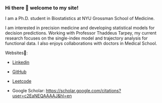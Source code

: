 ### Hi there 👋 welcome to my site!

I am a Ph.D. student in Biostatistics at NYU Grossman School of Medicine.

I am interested in precision medicine and developing statistical models for decision predictions. Working with Professor Thaddeus Tarpey, my current research focuses on the single-index model and trajectory analysis for functional data. I also enjoys collaborations with doctors in Medical School.

Websites🌸:

* [Linkedin](https://www.linkedin.com/in/lanqiuyao/)

* [GitHub](https://github.com/sakuramomo1005/)

* [Leetcode](https://leetcode.com/sakuramomo1005/)

* Google Scholar: https://scholar.google.com/citations?user=c2EaNEQAAAAJ&hl=en 


<!--
**sakuramomo1005/sakuramomo1005** is a ✨ _special_ ✨ repository because its `README.md` (this file) appears on your GitHub profile.

Here are some ideas to get you started:

- 🔭 I’m currently working on ...
- 🌱 I’m currently learning ...
- 👯 I’m looking to collaborate on ...
- 🤔 I’m looking for help with ...
- 💬 Ask me about ...
- 📫 How to reach me: ...
- 😄 Pronouns: ...
- ⚡ Fun fact: ...
-->
